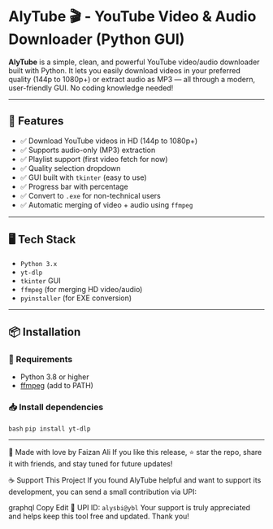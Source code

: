 # AlyTube 🎬 - YouTube Video & Audio Downloader (Python GUI)

**AlyTube** is a simple, clean, and powerful YouTube video/audio downloader built with Python. It lets you easily download videos in your preferred quality (144p to 1080p+) or extract audio as MP3 — all through a modern, user-friendly GUI. No coding knowledge needed!

---

## 🚀 Features

- ✅ Download YouTube videos in HD (144p to 1080p+)
- ✅ Supports audio-only (MP3) extraction
- ✅ Playlist support (first video fetch for now)
- ✅ Quality selection dropdown
- ✅ GUI built with `tkinter` (easy to use)
- ✅ Progress bar with percentage
- ✅ Convert to `.exe` for non-technical users
- ✅ Automatic merging of video + audio using `ffmpeg`

---

## 🖥 Tech Stack

- `Python 3.x`
- `yt-dlp`
- `tkinter` GUI
- `ffmpeg` (for merging HD video/audio)
- `pyinstaller` (for EXE conversion)

---

## 📦 Installation

### 🔧 Requirements

- Python 3.8 or higher
- [ffmpeg](https://ffmpeg.org/download.html) (add to PATH)

### 📥 Install dependencies

`bash`
`pip install yt-dlp`

---

🙌 Made with love by Faizan Ali
If you like this release, ⭐ star the repo, share it with friends, and stay tuned for future updates!

☕ Support This Project
If you found AlyTube helpful and want to support its development, you can send a small contribution via UPI:

graphql
Copy
Edit
💖 UPI ID: `alysbi@ybl`
Your support is truly appreciated and helps keep this tool free and updated. Thank you!
